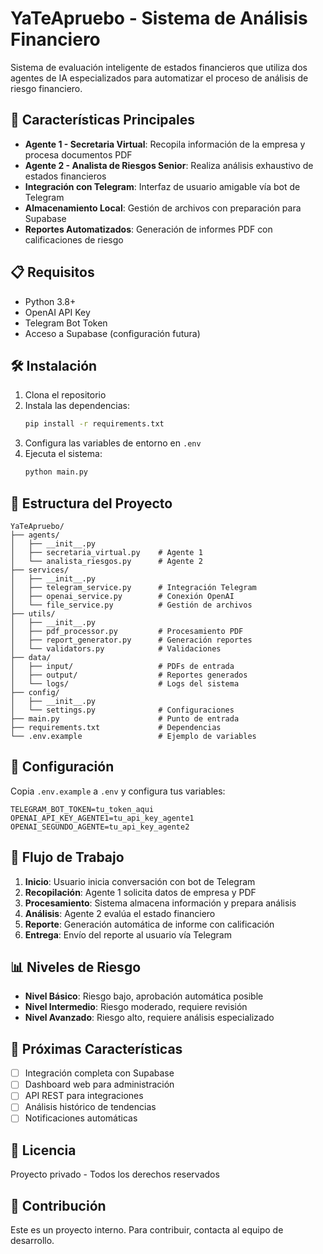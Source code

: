 # YaTeApruebo - Sistema de Análisis Financiero

Sistema de evaluación inteligente de estados financieros que utiliza dos agentes de IA especializados para automatizar el proceso de análisis de riesgo financiero.

## 🚀 Características Principales

- **Agente 1 - Secretaria Virtual**: Recopila información de la empresa y procesa documentos PDF
- **Agente 2 - Analista de Riesgos Senior**: Realiza análisis exhaustivo de estados financieros
- **Integración con Telegram**: Interfaz de usuario amigable vía bot de Telegram
- **Almacenamiento Local**: Gestión de archivos con preparación para Supabase
- **Reportes Automatizados**: Generación de informes PDF con calificaciones de riesgo

## 📋 Requisitos

- Python 3.8+
- OpenAI API Key
- Telegram Bot Token
- Acceso a Supabase (configuración futura)

## 🛠️ Instalación

1. Clona el repositorio
2. Instala las dependencias:
   ```bash
   pip install -r requirements.txt
   ```
3. Configura las variables de entorno en `.env`
4. Ejecuta el sistema:
   ```bash
   python main.py
   ```

## 📁 Estructura del Proyecto

```
YaTeApruebo/
├── agents/
│   ├── __init__.py
│   ├── secretaria_virtual.py    # Agente 1
│   └── analista_riesgos.py      # Agente 2
├── services/
│   ├── __init__.py
│   ├── telegram_service.py      # Integración Telegram
│   ├── openai_service.py        # Conexión OpenAI
│   └── file_service.py          # Gestión de archivos
├── utils/
│   ├── __init__.py
│   ├── pdf_processor.py         # Procesamiento PDF
│   ├── report_generator.py      # Generación reportes
│   └── validators.py            # Validaciones
├── data/
│   ├── input/                   # PDFs de entrada
│   ├── output/                  # Reportes generados
│   └── logs/                    # Logs del sistema
├── config/
│   ├── __init__.py
│   └── settings.py              # Configuraciones
├── main.py                      # Punto de entrada
├── requirements.txt             # Dependencias
└── .env.example                 # Ejemplo de variables
```

## 🔧 Configuración

Copia `.env.example` a `.env` y configura tus variables:

```env
TELEGRAM_BOT_TOKEN=tu_token_aqui
OPENAI_API_KEY_AGENTE1=tu_api_key_agente1
OPENAI_SEGUNDO_AGENTE=tu_api_key_agente2
```

## 🎯 Flujo de Trabajo

1. **Inicio**: Usuario inicia conversación con bot de Telegram
2. **Recopilación**: Agente 1 solicita datos de empresa y PDF
3. **Procesamiento**: Sistema almacena información y prepara análisis
4. **Análisis**: Agente 2 evalúa el estado financiero
5. **Reporte**: Generación automática de informe con calificación
6. **Entrega**: Envío del reporte al usuario vía Telegram

## 📊 Niveles de Riesgo

- **Nivel Básico**: Riesgo bajo, aprobación automática posible
- **Nivel Intermedio**: Riesgo moderado, requiere revisión
- **Nivel Avanzado**: Riesgo alto, requiere análisis especializado

## 🔮 Próximas Características

- [ ] Integración completa con Supabase
- [ ] Dashboard web para administración
- [ ] API REST para integraciones
- [ ] Análisis histórico de tendencias
- [ ] Notificaciones automáticas

## 📝 Licencia

Proyecto privado - Todos los derechos reservados

## 🤝 Contribución

Este es un proyecto interno. Para contribuir, contacta al equipo de desarrollo.